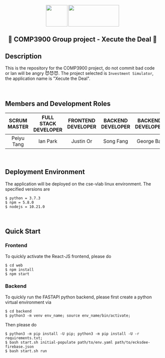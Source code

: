 <p align="center">
   <img src="https://raw.githubusercontent.com/unsw-cse-capstone-project/capstone-project-comp3900-f13a-ecksdee/master/web/public/logo512.png?token=AHJHQ44J3VAZHXHPHB7F2227VU7DY" width="70" height="70" align="center"> 
   <img src="https://www.unsw.edu.au/sites/all/themes/mobileunswcorporate/logo.png" width="165" height="70" align="center">
 </p>

<h2 align="center"> 🤣 COMP3900 Group project - Xecute the Deal 🤣 </h2> 

## Description
This is the repository for the COMP3900 project, do not commit bad code or Ian will be angry 😈😈😈. The project selected is `Investment Simulator`, the application name is "Xecute the Deal". 

<br/>

## Members and Development Roles


| SCRUM MASTER | FULL STACK DEVELOPER | FRONTEND DEVELOPER | BACKEND DEVELOPER | BACKEND DEVELOPER |
|:--------------:|:------------:|:-----------:|:-----------:|:------------:|
| Peiyu Tang   |  Ian Park  | Justin Or | Song Fang | George Bai |


<br/>

## Deployment Environment
The application will be deployed on the cse-vlab linux environment. The specified versions are
```
$ python = 3.7.3
$ npm = 5.8.0
$ nodejs = 10.21.0
```
<br/>

## Quick Start
### Frontend
To quickly activate the React-JS frontend, please do
```
$ cd web
$ npm install
$ npm start
```
### Backend
To quickly run the FASTAPI python backend, please first create a python virtual environment via 
```
$ cd backend
$ python3 -m venv env_name; source env_name/bin/activate;
```
Then please do
```
$ python3 -m pip install -U pip; python3 -m pip install -U -r requirements.txt; 
$ bash start.sh initial-populate path/to/env.yaml path/to/ecksdee-firebase.json
$ bash start.sh run
```
